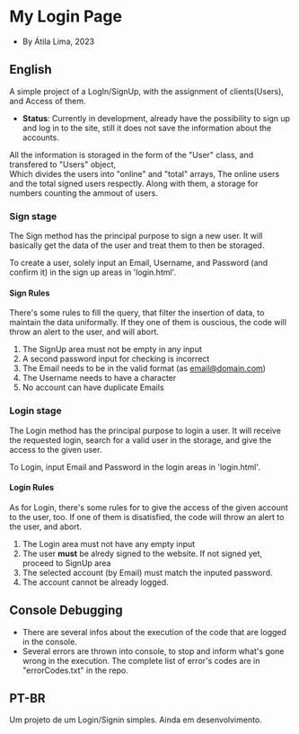 # My Login Page
* By Átila Lima, 2023

## English
A simple project of a LogIn/SignUp, with the assignment of clients(Users), and Access of them.  

* **Status**: Currently in development, already have the possibility to sign up and log in to the site, still it does not save the information about the accounts.

All the information is storaged in the form of the "User" class, and transfered to "Users" object,  
Which divides the users into "online" and "total" arrays, The online users and the total signed users respectly. Along with them, a storage for numbers counting the ammout of users.
 
### Sign stage
The Sign method has the principal purpose to sign a new user. It will basically get the data of the user and treat them to then be storaged.
 
To create a user, solely input an Email, Username, and Password (and confirm it) in the sign up areas in 'login.html'.

#### Sign Rules 
There's some rules to fill the query, that filter the insertion of data, to maintain the data uniformally. 
If they one of them is ouscious, the code will throw an alert to the user, and will abort. 
1. The SignUp area must not be empty in any input
2. A second password input for checking is incorrect
3. The Email needs to be in the valid format (as email@domain.com)
4. The Username needs to have a character
5. No account can have duplicate Emails

### Login stage
The Login method has the principal purpose to login a user. It will receive the requested login, search for a valid user in the storage, and give the access to the given user. 
 
To Login, input Email and Password in the login areas in 'login.html'.
 
#### Login Rules
As for Login, there's some rules for to give the access of the given account to the user, too. If one of them is disatisfied, the code will throw an alert to the user, and abort.
1. The Login area must not have any empty input
2. The user **must** be alredy signed to the website. If not signed yet, proceed to SignUp area
3. The selected account (by Email) must match the inputed password.
4. The account cannot be already logged. 


## Console Debugging
* There are several infos about the execution of the code that are logged in the console.
* Several errors are thrown into console, to stop and inform what's gone wrong in the execution. The complete list of error's codes are in "errorCodes.txt" in the repo.

## PT-BR

Um projeto de um Login/Signin simples. Ainda em desenvolvimento.